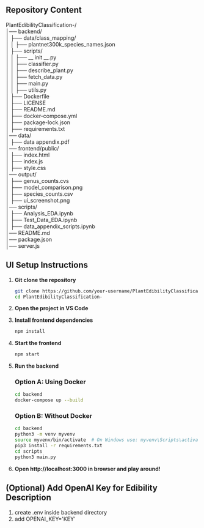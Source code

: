 ## Repository Content

PlantEdibilityClassification-/  
│── backend/  
│ ├── data/class_mapping/  
│ │ ├── plantnet300k_species_names.json    
│ ├── scripts/  
│ │ ├── __ init __.py  
│ │ ├── classifier.py  
│ │ ├── describe_plant.py  
│ │ ├── fetch_data.py  
│ │ ├── main.py  
│ │ ├── utils.py  
│ ├── Dockerfile  
│ ├── LICENSE  
│ ├── README.md  
│ ├── docker-compose.yml  
│ ├── package-lock.json  
│ ├── requirements.txt  
│── data/  
│ ├── data appendix.pdf    
│── frontend/public/  
│ ├── index.html  
│ ├── index.js  
│ ├── style.css  
│── output/  
│ ├── genus_counts.cvs  
│ ├── model_comparison.png  
│ ├── species_counts.csv  
│ ├── ui_screenshot.png  
│── scripts/  
│ ├── Analysis_EDA.ipynb  
│ ├── Test_Data_EDA.ipynb  
│ ├── data_appendix_scripts.ipynb  
│── README.md  
│── package.json  
│── server.js  


## UI Setup Instructions

1. **Git clone the repository**
   ```bash
   git clone https://github.com/your-username/PlantEdibilityClassification-.git
   cd PlantEdibilityClassification-
   ```

2. **Open the project in VS Code**

3. **Install frontend dependencies**
   ```bash
   npm install
   ```

4. **Start the frontend**
   ```bash
   npm start
   ```

5. **Run the backend**

   ### Option A: Using Docker
   ```bash
   cd backend
   docker-compose up --build
   ```

   ### Option B: Without Docker
   ```bash
   cd backend
   python3 -m venv myvenv
   source myvenv/bin/activate  # On Windows use: myvenv\Scripts\activate
   pip3 install -r requirements.txt
   cd scripts
   python3 main.py
   ```
6. **Open http://localhost:3000 in browser and play around!**


## (Optional) Add OpenAI Key for Edibility Description 
   1. create .env inside backend directory
   2. add OPENAI_KEY='KEY'

